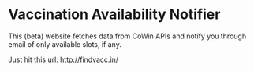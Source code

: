 # Vaccination Availability Notifier
This (beta) website fetches data from CoWin APIs and notify you through email of only available slots, if any.

Just hit this url: http://findvacc.in/
